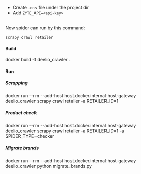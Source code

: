 - Create `.env` file under the project dir<br>
- Add `ZYTE_API=<api-key>`


<br>Now spider can run by this command:

`scrapy crawl retailer`

#### Build

<!--- docker rmi deelio_crawler -->
docker build -t deelio_crawler .
<!--- docker rmi deelio_crawler; docker build -t deelio_crawler . -->

#### Run

##### Scrapping
docker run --rm --add-host host.docker.internal:host-gateway deelio_crawler scrapy crawl retailer -a RETAILER_ID=1
##### Product check
docker run --rm --add-host host.docker.internal:host-gateway deelio_crawler scrapy crawl retailer -a RETAILER_ID=1 -a SPIDER_TYPE=checker
##### Migrate brands
docker run --rm --add-host host.docker.internal:host-gateway deelio_crawler python migrate_brands.py
